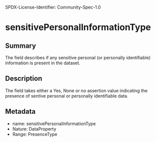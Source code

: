 SPDX-License-Identifier: Community-Spec-1.0

# sensitivePersonalInformationType

## Summary

The field describes if any sensitive personal (or personally identifiable) information is present in the dataset.

## Description

The field takes either a Yes, None or no assertion value indicating the presence of sentive personal or personally identifiable data. 

## Metadata

- name: sensitivePersonalInformationType
- Nature: DataProperty
- Range: PresenceType
